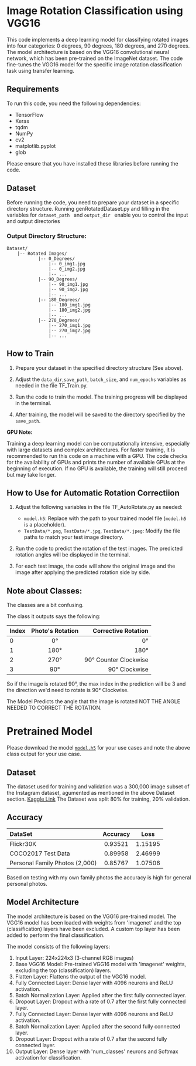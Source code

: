 # Image Rotation Classification using VGG16

This code implements a deep learning model for classifying rotated images into four categories: 0 degrees, 90 degrees, 180 degrees, and 270 degrees. The model architecture is based on the VGG16 convolutional neural network, which has been pre-trained on the ImageNet dataset. The code fine-tunes the VGG16 model for the specific image rotation classification task using transfer learning.

## Requirements

To run this code, you need the following dependencies:

- TensorFlow
- Keras
- tqdm
- NumPy
- cv2
- matplotlib.pyplot
- glob

Please ensure that you have installed these libraries before running the code.

## Dataset

Before running the code, you need to prepare your dataset in a specific directory structure. Running genRotatedDataset.py and filling in the variables for ```dataset_path ``` and ```output_dir ``` enable you to control the input and output directories 

### Output Directory Structure:

```
Dataset/
    |-- Rotated Images/
            |-- 0_Degrees/
                |-- 0_img1.jpg
                |-- 0_img2.jpg
                |-- ...
            |-- 90_Degrees/
                |-- 90_img1.jpg
                |-- 90_img2.jpg
                |-- ...
            |-- 180_Degrees/
                |-- 180_img1.jpg
                |-- 180_img2.jpg
                |-- ...
            |-- 270_Degrees/
                |-- 270_img1.jpg
                |-- 270_img2.jpg
                |-- ...
```

## How to Train

1. Prepare your dataset in the specified directory structure (See above).

2. Adjust the `data_dir`,`save_path`, `batch_size`, and `num_epochs` variables as needed in the file TF_Train.py.

3. Run the code to train the model. The training progress will be displayed in the terminal.

4. After training, the model will be saved to the directory specified by the `save_path`.

**GPU Note:**

Training a deep learning model can be computationally intensive, especially with large datasets and complex architectures. For faster training, it is recommended to run this code on a machine with a GPU. The code checks for the availability of GPUs and prints the number of available GPUs at the beginning of execution. If no GPU is available, the training will still proceed but may take longer.


## How to Use for Automatic Rotation Correctiion

1. Adjust the following variables in the file TF_AutoRotate.py as needed:

   - `model.h5`: Replace with the path to your trained model file (`model.h5` is a placeholder).
   - `TestData/*.png`, `TestData/*.jpg`, `TestData/*.jpeg`: Modify the file paths to match your test image directory.

2. Run the code to predict the rotation of the test images. The predicted rotation angles will be displayed in the terminal.

3. For each test image, the code will show the original image and the image after applying the predicted rotation side by side.

## Note about Classes:

The classes are a bit confusing.

The class it outputs says the following:

| Index      | Photo's Rotation | Corrective Rotation      |
| :---        |    :----:   |          ---: |
| 0      | 0°       | 0°  |
| 1   | 180°        | 180°       |
| 2      | 270°       | 90° Counter Clockwise   |
| 3      | 90°       | 90° Clockwise  |

So if the image is rotated 90°, the max index in the prediction will be 3 and the direction we'd need to rotate is 90° Clockwise. 

The Model Predicts the angle that the image is rotated NOT THE ANGLE NEEDED TO CORRECT THE ROTATION.


# Pretrained Model

Please download the model [```model.h5```](https://drive.google.com/file/d/16FujdiisfmapFkC55mwjRTIKwHWJbolj/view?usp=sharing) for your use cases and note the above class output for your use case.

## Dataset
The dataset used for training and validation was a 300,000 image subset of the Instagram dataset, agumented as mentioned in the above Dataset section. [Kaggle Link](https://www.kaggle.com/datasets/shmalex/instagram-images) The Dataset was split 80% for training, 20% validation. 

## Accuracy
| DataSet      |Accuracy | Loss|
| :---        |    :----:   |:----:  |
| Flickr30K | 0.93521| 1.15195
| COCO2017 Test Data |  0.89958       |2.46999
| Personal Family Photos (2,000)| 0.85767| 1.07506

Based on testing with my own family photos the accuracy is high for general personal photos.

## Model Architecture

The model architecture is based on the VGG16 pre-trained model. The VGG16 model has been loaded with weights from 'imagenet' and the top (classification) layers have been excluded. A custom top layer has been added to perform the final classification.

The model consists of the following layers:

1. Input Layer: 224x224x3 (3-channel RGB images)
2. Base VGG16 Model: Pre-trained VGG16 model with 'imagenet' weights, excluding the top (classification) layers.
3. Flatten Layer: Flattens the output of the VGG16 model.
4. Fully Connected Layer: Dense layer with 4096 neurons and ReLU activation.
5. Batch Normalization Layer: Applied after the first fully connected layer.
6. Dropout Layer: Dropout with a rate of 0.7 after the first fully connected layer.
7. Fully Connected Layer: Dense layer with 4096 neurons and ReLU activation.
8. Batch Normalization Layer: Applied after the second fully connected layer.
9. Dropout Layer: Dropout with a rate of 0.7 after the second fully connected layer.
10. Output Layer: Dense layer with 'num_classes' neurons and Softmax activation for classification.
